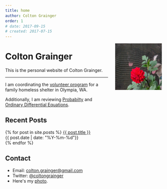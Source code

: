 ```yaml
---
title: home
author: Colton Grainger
order: 1
# date: 2017-09-15
# created: 2017-07-15
---
```

<img src="images/ccg-dogs.jpg" style="float: right; margin: 0px 0px 23px 23px" height="150" width="150">
   
# Colton Grainger

This is the personal website of Colton Grainger.
<hr>

I am coordinating the [volunteer program](http://coltongrainger.com/fscss-volunteers) for a family homeless shelter in Olympia, WA. 

Additionally, I am reviewing [Probabilty](http://webpages.uidaho.edu/cremien/math451EO/) and [Ordinary Differential Equations](http://www.webpages.uidaho.edu/~barannyk/Teaching/Math310.html).

## Recent Posts

{% for post in site.posts %}
  <a href="{{ post.url }}">{{ post.title }}</a><br> {{ post.date | date: "%Y-%m-%d"}}<br>
{% endfor %}

## Contact

- Email: [colton.grainger@gmail.com](mailto:colton.grainger@gmail.com)
- Twitter: [@coltongrainger](https://twitter.com/coltongrainger)
- Here's my <a href="images/ccg-profile.png">photo</a>.
